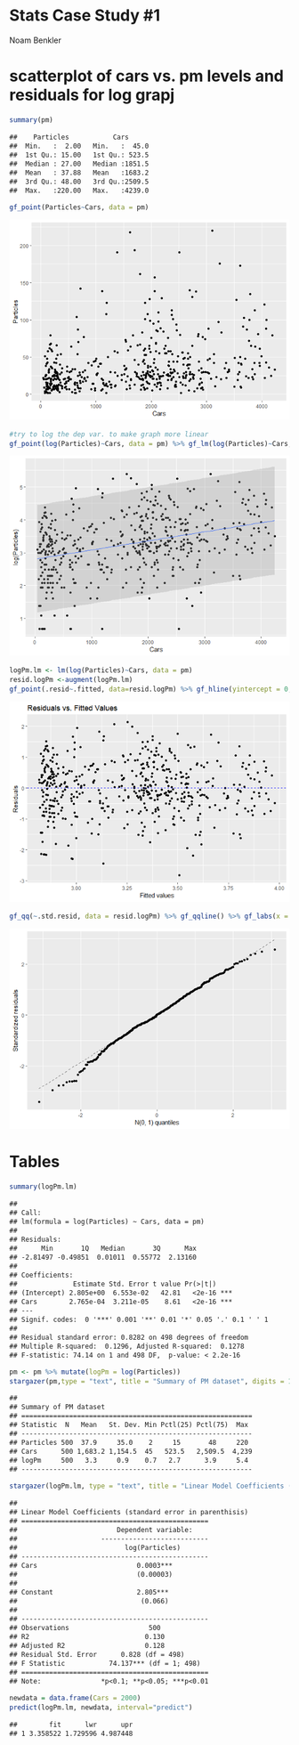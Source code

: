 Stats Case Study \#1
================
Noam Benkler

scatterplot of cars vs. pm levels and residuals for log grapj
=============================================================

``` r
summary(pm)
```

    ##    Particles           Cars       
    ##  Min.   :  2.00   Min.   :  45.0  
    ##  1st Qu.: 15.00   1st Qu.: 523.5  
    ##  Median : 27.00   Median :1851.5  
    ##  Mean   : 37.88   Mean   :1683.2  
    ##  3rd Qu.: 48.00   3rd Qu.:2509.5  
    ##  Max.   :220.00   Max.   :4239.0

``` r
gf_point(Particles~Cars, data = pm)
```

![](Case_Study_1_R-markdown_files/figure-markdown_github/unnamed-chunk-2-1.png)

``` r
#try to log the dep var. to make graph more linear
gf_point(log(Particles)~Cars, data = pm) %>% gf_lm(log(Particles)~Cars, data = pm, interval = "prediction")
```

![](Case_Study_1_R-markdown_files/figure-markdown_github/unnamed-chunk-2-2.png)

``` r
logPm.lm <- lm(log(Particles)~Cars, data = pm)
resid.logPm <-augment(logPm.lm)
gf_point(.resid~.fitted, data=resid.logPm) %>% gf_hline(yintercept = 0, col = "blue", lty = 2) %>% gf_labs(x = "Fitted values", y = "Residuals", title = "Residuals vs. Fitted Values")
```

![](Case_Study_1_R-markdown_files/figure-markdown_github/unnamed-chunk-2-3.png)

``` r
gf_qq(~.std.resid, data = resid.logPm) %>% gf_qqline() %>% gf_labs(x = "N(0, 1) quantiles", y = "Standardized residuals")
```

![](Case_Study_1_R-markdown_files/figure-markdown_github/unnamed-chunk-2-4.png)

Tables
======

``` r
summary(logPm.lm)
```

    ## 
    ## Call:
    ## lm(formula = log(Particles) ~ Cars, data = pm)
    ## 
    ## Residuals:
    ##      Min       1Q   Median       3Q      Max 
    ## -2.81497 -0.49851  0.01011  0.55772  2.13160 
    ## 
    ## Coefficients:
    ##              Estimate Std. Error t value Pr(>|t|)    
    ## (Intercept) 2.805e+00  6.553e-02   42.81   <2e-16 ***
    ## Cars        2.765e-04  3.211e-05    8.61   <2e-16 ***
    ## ---
    ## Signif. codes:  0 '***' 0.001 '**' 0.01 '*' 0.05 '.' 0.1 ' ' 1
    ## 
    ## Residual standard error: 0.8282 on 498 degrees of freedom
    ## Multiple R-squared:  0.1296, Adjusted R-squared:  0.1278 
    ## F-statistic: 74.14 on 1 and 498 DF,  p-value: < 2.2e-16

``` r
pm <- pm %>% mutate(logPm = log(Particles))
stargazer(pm,type = "text", title = "Summary of PM dataset", digits = 1)
```

    ## 
    ## Summary of PM dataset
    ## ==========================================================
    ## Statistic  N   Mean   St. Dev. Min Pctl(25) Pctl(75)  Max 
    ## ----------------------------------------------------------
    ## Particles 500  37.9     35.0    2     15       48     220 
    ## Cars      500 1,683.2 1,154.5  45   523.5   2,509.5  4,239
    ## logPm     500   3.3     0.9    0.7   2.7      3.9     5.4 
    ## ----------------------------------------------------------

``` r
stargazer(logPm.lm, type = "text", title = "Linear Model Coefficients (standard error in parenthisis)", flip = TRUE)
```

    ## 
    ## Linear Model Coefficients (standard error in parenthisis)
    ## ===============================================
    ##                         Dependent variable:    
    ##                     ---------------------------
    ##                           log(Particles)       
    ## -----------------------------------------------
    ## Cars                         0.0003***         
    ##                              (0.00003)         
    ##                                                
    ## Constant                     2.805***          
    ##                               (0.066)          
    ##                                                
    ## -----------------------------------------------
    ## Observations                    500            
    ## R2                             0.130           
    ## Adjusted R2                    0.128           
    ## Residual Std. Error      0.828 (df = 498)      
    ## F Statistic           74.137*** (df = 1; 498)  
    ## ===============================================
    ## Note:               *p<0.1; **p<0.05; ***p<0.01

``` r
newdata = data.frame(Cars = 2000)
predict(logPm.lm, newdata, interval="predict") 
```

    ##        fit      lwr      upr
    ## 1 3.358522 1.729596 4.987448
